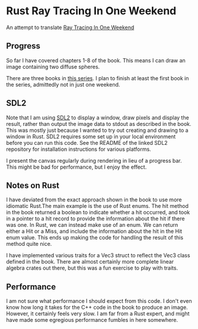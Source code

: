 # Rust Ray Tracing In One Weekend

An attempt to translate [Ray Tracing In One Weekend](https://raytracing.github.io/books/RayTracingInOneWeekend.html)

## Progress

So far I have covered chapters 1-8 of the book. This means I can draw an image containing two diffuse spheres.

There are three books in [this series](https://raytracing.github.io/). I plan to finish at least the first book in the
series, admittedly not in just one weekend.

## SDL2

Note that I am using [SDL2](https://github.com/Rust-SDL2/rust-sdl2) to display a window, draw pixels and display the
result, rather than output the image data to stdout as described in the book. This was mostly just because I wanted to
try out creating and drawing to a window in Rust. SDL2 requires some set up in your local environment before you can run
this code. See the README of the linked SDL2 repository for installation instructions for various platforms.

I present the canvas regularly during rendering in lieu of a progress bar. This might be bad for performance, but I
enjoy the effect.

## Notes on Rust

I have deviated from the exact approach shown in the book to use more idiomatic Rust.The main example is the use of Rust
enums. The hit method in the book returned a boolean to indicate whether a hit occurred, and took in a pointer to a hit
record to provide the information about the hit if there was one. In Rust, we can instead make use of an enum. We can
return either a Hit or a Miss, and include the information about the hit in the Hit enum value. This ends up making the
code for handling the result of this method quite nice.

I have implemented various traits for a Vec3 struct to reflect the Vec3 class defined in the book. There are almost
certainly more complete linear algebra crates out there, but this was a fun exercise to play with traits.

## Performance

I am not sure what performance I should expect from this code. I don't even know how long it takes for the C++ code in
the book to produce an image. However, it certainly feels very slow. I am far from a Rust expert, and might have made
some egregious performance fumbles in here somewhere.